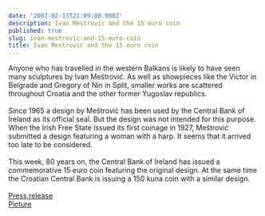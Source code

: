 ```yaml
---
date: '2007-02-13T21:09:00.000Z'
description: Ivan Mestrovic and the 15 euro coin
published: true
slug: ivan-mestrovic-and-15-euro-coin
title: Ivan Mestrovic and the 15 euro coin
---
```


Anyone who has travelled in the western Balkans is likely to have seen many sculptures by Ivan Me&#x161;trovi&#x107;. As well as showpieces like the Victor in Belgrade and Gregory of Nin in Split, smaller works are scattered throughout Croatia and the other former Yugoslav republics.<br /><br />Since 1965 a design by Me&#x161;trovi&#x107; has been used by the Central Bank of Ireland as its official seal. But the design was not intended for this purpose. When the Irish Free State issued its first coinage in 1927, Me&#x161;trovi&#x107; submitted a design featuring a woman with a harp. It seems that it arrived too late to be considered.<br /><br />This week, 80 years on, the Central Bank of Ireland has issued a commemorative 15 euro coin featuring the original design. At the same time the Croatian Central Bank is issuing a 150 kuna coin with a similar design.<br /><br /><a href="http://www.centralbank.ie/frame_main.asp?pg=nws%5Farticle%2Easp%3Fid%3D258&amp;nv=nws_nav.asp">Press release</a><br /><a href="https://www.centralbank.ie/frame_main.asp?pg=ncn_comm.asp&amp;nv=ncn_nav.asp">Picture</a>